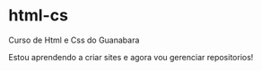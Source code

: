 # html-cs
 Curso de Html e Css do Guanabara

 Estou aprendendo a criar sites e agora vou gerenciar repositorios!

